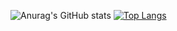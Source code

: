 ![Anurag's GitHub stats](https://github-readme-stats.vercel.app/api?username=nezzeur&show_icons=true&theme=tokyonight)
[![Top Langs](https://github-readme-stats.vercel.app/api/top-langs/?username=nezzeur)](https://github.com/nezzeur/github-readme-stats)

